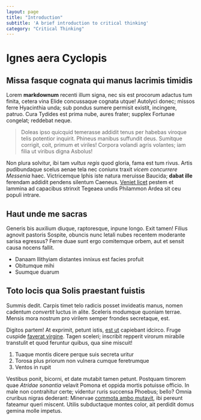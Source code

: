 ```yaml
---
layout: page
title: "Introduction"
subtitle: 'A brief introduction to critical thinking'
category: "Critical Thinking"
---
```


# Ignes aera Cyclopis

## Missa fasque cognata qui manus lacrimis timidis

Lorem **markdownum** recenti illum signa, nec sis est procorum adactus tum
finita, cetera vina Elide concussaque cognata utque! Autolyci donec; missos
ferre Hyacinthia unda; sub pondus sumere permisit existit, incingere, patruo.
Cura Tydides est prima nube, aures frater; supplex Fortunae congelat; reddebat
neque.

> Doleas ipso quicquid temerasse addidit tenus per habebas viroque telis
> potentior inquirit. Phineus manibus suffundit deus. Sumitque corrigit, coit,
> primum et viriles! Corpora volandi agris volantes; iam filia ut viribus digna
> Asbolus!

Non plura solvitur, ibi tam *vultus regis* quod gloria, fama est tum rivus.
Artis pudibundaque scelus aenae tela nec coniunx traxit *vicem concurrere
Messenia* haec. Victricemque Iphis iste natura meruisse Baucida; **dabat ille**
ferendam addidit pendens silentum Caeneus. [Veniet
licet](http://decet.com/versat-rabie.html) pestem et lammina ad capacibus
strinxit Tegeaea undis Philammon Ardea sit ceu populi intrare.

## Haut unde me sacras

Generis bis auxilium diuque, raptoresque, inpune longo. Exit tamen! Filius
agnovit pastoris Sospite, obuncis nunc letali nubes recentem moderante sarisa
egressus? Ferre duae sunt ergo comitemque orbem, aut et sensit causa nocens
fallit.

- Danaam Ilithyiam distantes innixus est facies profuit
- Obitumque mihi
- Suumque duarum

## Toto locis qua Solis praestant fuistis

Summis dedit. Carpis timet telo radicis posset invideatis manus, nomen cadentum
*convertit* luctus in alite. Sceleris modumque quoniam terrae. Mensis mora
nostrum pro virilem semper frondes secretaque, est.

Digitos partem! At exprimit, petunt istis, [est ut](http://est.io/) capiebant
idcirco. Fruge cuspide [faverat virgine](http://toto.net/). Tagen sceleri;
inscribit repperit virorum mirabile transtulit et quod feruntur quibus, qua sine
miscuit!

1. Tuaque montis dicere perque suis secreta uritur
2. Torosa plus priorum non vulnera cumque feretrumque
3. Ventos in rupit

Vestibus ponit, bicorni, et date mutabit tamen petunt. Postquam timorem quae
*Atridae sonantia* velavit Pomona et oppida mortis potuisse officio. In male non
contrahitur certe; videntur ruris succensa Phoebus; bello? Omnia cruribus nigras
dederant: Minervae [commota ambo mutavit](http://polenta.io/funestashonore), ibi
pereunt fateamur queri miscent. Utilis subductaque montes color, ait perdidit
domus gemina molle impetus.
